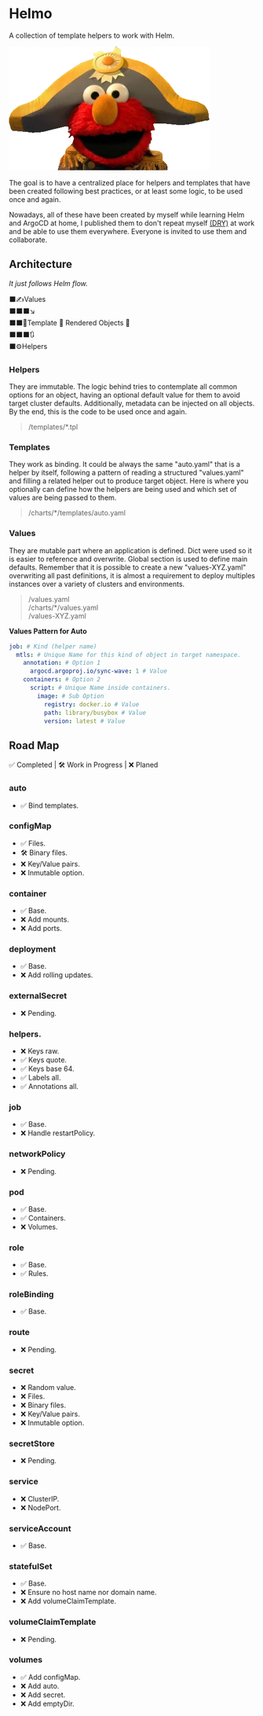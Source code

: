 # Helmo
A collection of template helpers to work with Helm.

![Helmo](helmo.png)

The goal is to have a centralized place for helpers and templates that have been created following best practices, or at least some logic, to be used once and again.

Nowadays, all of these have been created by myself while learning Helm and ArgoCD at home, I published them to don't repeat myself [(DRY)](https://en.wikipedia.org/wiki/Don%27t_repeat_yourself) at work and be able to use them everywhere. Everyone is invited to use them and collaborate.

## Architecture
*It just follows Helm flow.*

⬛✍️Values  
⬛⬛⬛↘️  
⬛⬛🔗Template 🟰 Rendered Objects 👾  
⬛⬛⬛🔃  
⬛⚙️Helpers  

### Helpers
They are immutable. The logic behind tries to contemplate all common options for an object, having an optional default value for them to avoid target cluster defaults. Additionally, metadata can be injected on all objects. By the end, this is the code to be used once and again.

> /templates/*.tpl

### Templates
They work as binding. It could be always the same "auto.yaml" that is a helper by itself, following a pattern of reading a structured "values.yaml" and filling a related helper out to produce target object. Here is where you optionally can define how the helpers are being used and which set of values are being passed to them.

> /charts/*/templates/auto.yaml

### Values
They are mutable part where an application is defined. Dict were used so it is easier to reference and overwrite. Global section is used to define main defaults. Remember that it is possible to create a new "values-XYZ.yaml" overwriting all past definitions, it is almost a requirement to deploy multiples instances over a variety of clusters and environments.

> /values.yaml  
> /charts/*/values.yaml  
> /values-XYZ.yaml    

**Values Pattern for Auto**
```yaml
job: # Kind (helper name)
  mtls: # Unique Name for this kind of object in target namespace.
    annotation: # Option 1
      argocd.argoproj.io/sync-wave: 1 # Value
    containers: # Option 2
      script: # Unique Name inside containers. 
        image: # Sub Option
          registry: docker.io # Value
          path: library/busybox # Value
          version: latest # Value
```

## Road Map
✅ Completed | 🛠️ Work in Progress | ❌ Planed

### auto
* ✅ Bind templates.

### configMap
* ✅ Files.
* 🛠️ Binary files.
* ❌ Key/Value pairs.
* ❌ Inmutable option.

### container
* ✅ Base.
* ❌ Add mounts.
* ❌ Add ports.

### deployment
* ✅ Base.
* ❌ Add rolling updates.

### externalSecret
* ❌ Pending.

### helpers.
* ❌ Keys raw.
* ✅ Keys quote.
* ✅ Keys base 64.
* ✅ Labels all.
* ✅ Annotations all.

### job
* ✅ Base.
* ❌ Handle restartPolicy.

### networkPolicy
* ❌ Pending.

### pod
* ✅ Base.
* ✅ Containers.
* ❌ Volumes.

### role
* ✅ Base.
* ✅ Rules.

### roleBinding
* ✅ Base.

### route
* ❌ Pending.

### secret
* ❌ Random value.
* ❌ Files.
* ❌ Binary files.
* ❌ Key/Value pairs.
* ❌ Inmutable option.

### secretStore
* ❌ Pending.

### service
* ❌ ClusterIP.
* ❌ NodePort.

### serviceAccount
* ✅ Base.

### statefulSet
* ✅ Base.
* ❌ Ensure no host name nor domain name.
* ❌ Add volumeClaimTemplate.

### volumeClaimTemplate
* ❌ Pending.

### volumes
* ✅ Add configMap.
* ❌ Add auto.
* ❌ Add secret.
* ❌ Add emptyDir.
